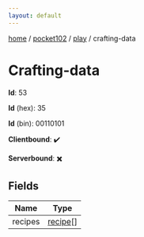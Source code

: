 ```yaml
---
layout: default
---
```


[home](/)  /  [pocket102](/protocol/pocket102)  /  [play](/protocol/pocket102/play)  /  crafting-data

# Crafting-data

**Id**: 53

**Id** (hex): 35

**Id** (bin): 00110101

**Clientbound**: ✔️

**Serverbound**: ✖️

## Fields

Name | Type
---|---
recipes | [recipe](/protocol/pocket102/types/recipe)[]

